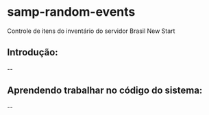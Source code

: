 # samp-random-events
Controle de itens do inventário do servidor Brasil New Start


## Introdução:

--

## Aprendendo trabalhar no código do sistema:

--